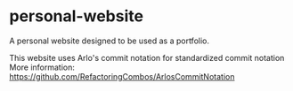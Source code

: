 # personal-website
A personal website designed to be used as a portfolio.

This website uses Arlo's commit notation for standardized commit notation
More information: https://github.com/RefactoringCombos/ArlosCommitNotation

